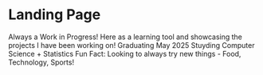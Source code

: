 # Landing Page
Always a Work in Progress!
Here as a learning tool and showcasing the projects I have been working on!
Graduating May 2025
Stuyding Computer Science + Statistics
Fun Fact: Looking to always try new things - Food, Technology, Sports!